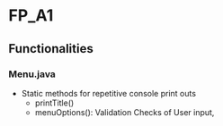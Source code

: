 # FP_A1

## Functionalities

### Menu.java
- Static methods for repetitive console print outs
	- printTitle()
	- menuOptions(): Validation Checks of User input, 
